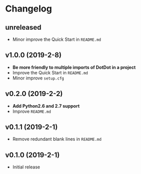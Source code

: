 # Changelog

## unreleased
* Minor improve the Quick Start in `README.md`

## v1.0.0 (2019-2-8)
* __Be more friendly to multiple imports of DotDot in a project__
* Improve the Quick Start in `README.md`
* Minor improve `setup.cfg`

## v0.2.0 (2019-2-2)
* __Add Python2.6 and 2.7 support__
* Improve `README.md`

## v0.1.1 (2019-2-1)
* Remove redundant blank lines in `README.md`

## v0.1.0 (2019-2-1)
* Initial release
